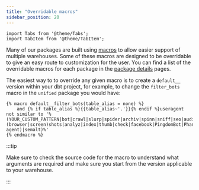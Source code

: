 ```yaml
---
title: "Overridable macros"
sidebar_position: 20
---
```

```mdx-code-block
import Tabs from '@theme/Tabs';
import TabItem from '@theme/TabItem';
```

Many of our packages are built using [macros](https://docs.getdbt.com/docs/build/jinja-macros) to allow easier support of multiple warehouses. Some of these macros are designed to be overridable to give an easy route to customization for the user. You can find a list of the overridable macros for each package in the [package details](/docs/modeling-your-data/modeling-your-data-with-dbt/dbt-models/index.md) pages.

The easiest way to to override any given macro is to create a `default__` version within your dbt project, for example, to change the `filter_bots` macro in the `unified` package you would have:

```jinja2 title="your_dbt_project/macros/filter_bots.sql"
{% macro default__filter_bots(table_alias = none) %}
    and {% if table_alias %}{{table_alias~'.'}}{% endif %}useragent not similar to '%(YOUR_CUSTOM_PATTERN|bot|crawl|slurp|spider|archiv|spinn|sniff|seo|audit|survey|pingdom|worm|capture|(browser|screen)shots|analyz|index|thumb|check|facebook|PingdomBot|PhantomJS|YandexBot|Twitterbot|a_archiver|facebookexternalhit|Bingbot|BingPreview|Googlebot|Baiduspider|360(Spider|User-agent)|semalt)%'
{% endmacro %}
```

:::tip

Make sure to check the source code for the macro to understand what arguments are required and make sure you start from the version applicable to your warehouse.

:::
